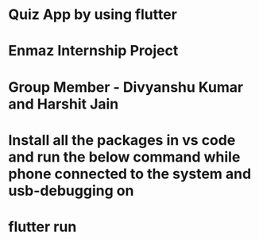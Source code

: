 # Quiz App by using flutter

# Enmaz Internship Project

# Group Member - Divyanshu Kumar and Harshit Jain

# Install all the packages in vs code and run the below command while phone connected to the system and usb-debugging on

# flutter run
